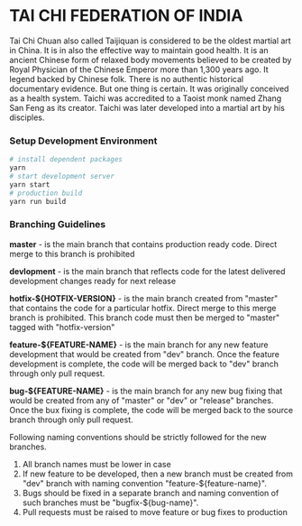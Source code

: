 # TAI CHI FEDERATION OF INDIA

Tai Chi Chuan also called Taijiquan is considered to be the oldest martial art in China. It is in also the effective way to maintain good health. It is an ancient Chinese form of relaxed body movements believed to be created by Royal Physician of the Chinese Emperor more than 1,300 years ago. It legend backed by Chinese folk. There is no authentic historical documentary evidence. But one thing is certain. It was originally conceived as a health system. Taichi was accredited to a Taoist monk named Zhang San Feng as its creator. Taichi was later developed into a martial art by his disciples.

### Setup Development Environment

```sh
# install dependent packages
yarn
# start development server
yarn start
# production build
yarn run build
```
### Branching Guidelines


**master** - is the main branch that contains production ready code. Direct merge to this branch is prohibited

**devlopment** - is the main branch that reflects code for the latest delivered development changes ready for next release

**hotfix-${HOTFIX-VERSION}** - is the main branch created from "master" that contains the code for a particular hotfix. Direct merge to this merge branch is prohibited. This branch code must then be merged to "master" tagged with "hotfix-version" 

**feature-${FEATURE-NAME}** - is the main branch for any new feature development that would be created from "dev" branch. Once the feature development is complete, the code will be merged back to "dev" branch through only pull request. 

**bug-${FEATURE-NAME}** - is the main branch for any new bug fixing that would be created from any of "master" or "dev" or "release" branches. Once the bux fixing is complete, the code will be merged back to the source branch through only pull request. 

Following naming conventions should be strictly followed for the new branches.

1. All branch names must be lower in case
2. If new feature to be developed, then a new branch must be created from "dev" branch with naming convention "feature-${feature-name}".
3. Bugs should be fixed in a separate branch and naming convention of such branches must be "bugfix-${bug-name}".
4. Pull requests must be raised to move feature or bug fixes to production
